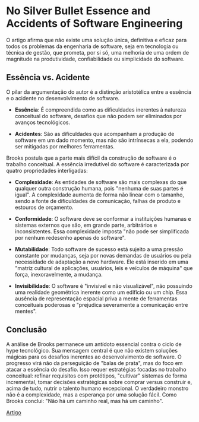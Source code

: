 # No Silver Bullet Essence and Accidents of Software Engineering

O artigo afirma que não existe uma solução única, definitiva e eficaz para todos os problemas da engenharia de software, seja em tecnologia ou técnica de gestão, que prometa, por si só, uma melhoria de uma ordem de magnitude na produtividade, confiabilidade ou simplicidade do software.

## Essência vs. Acidente

O pilar da argumentação do autor é a distinção aristotélica entre a essência e o acidente no desenvolvimento de software.

-   **Essência**: É compreendida como as dificuldades inerentes à natureza conceitual do software, desafios que não podem ser eliminados por avanços tecnológicos.

-   **Acidentes**: São as dificuldades que acompanham a produção de software em um dado momento, mas não são intrínsecas a ela, podendo ser mitigadas por melhores ferramentas.

Brooks postula que a parte mais difícil da construção de software é o trabalho conceitual. A essência irredutível do software é caracterizada por quatro propriedades interligadas:

-   **Complexidade**: As entidades de software são mais complexas do que qualquer outra construção humana, pois "nenhuma de suas partes é igual". A complexidade aumenta de forma não linear com o tamanho, sendo a fonte de dificuldades de comunicação, falhas de produto e estouros de orçamento.

-   **Conformidade**: O software deve se conformar a instituições humanas e sistemas externos que são, em grande parte, arbitrários e inconsistentes. Essa complexidade imposta "não pode ser simplificada por nenhum redesenho apenas do software".

-   **Mutabilidade**: Todo software de sucesso está sujeito a uma pressão constante por mudanças, seja por novas demandas de usuários ou pela necessidade de adaptação a novo hardware. Ele está inserido em uma "matriz cultural de aplicações, usuários, leis e veículos de máquina" que força, inexoravelmente, a mudança.

-   **Invisibilidade**: O software é "invisível e não visualizável", não possuindo uma realidade geométrica inerente como um edifício ou um chip. Essa ausência de representação espacial priva a mente de ferramentas conceituais poderosas e "prejudica severamente a comunicação entre mentes".

## Conclusão

A análise de Brooks permanece um antídoto essencial contra o ciclo de hype tecnológico. Sua mensagem central é que não existem soluções mágicas para os desafios inerentes ao desenvolvimento de software. O progresso virá não da perseguição de "balas de prata", mas do foco em atacar a essência do desafio. Isso requer estratégias focadas no trabalho conceitual: refinar requisitos com protótipos, "cultivar" sistemas de forma incremental, tomar decisões estratégicas sobre comprar versus construir e, acima de tudo, nutrir o talento humano excepcional. O verdadeiro monstro não é a complexidade, mas a esperança por uma solução fácil. Como Brooks conclui: "Não há um caminho real, mas há um caminho".

[Artigo](pdf/No-Silver-Bullet-Essence-and-Accidents-of-Software-Engineering.pdf)
